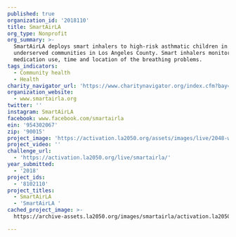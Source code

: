 ```yaml
---
published: true
organization_id: '2018110'
title: SmartAirLA
org_type: Nonprofit
org_summary: >-
  SmartAirLA deploys smart inhalers to high-risk asthmatic children in
  underserved communities in Los Angeles County. Smart inhalers monitor
  medication use, time and location of the breathing problems.
tags_indicators:
  - Community health
  - Health
charity_navigator_url: 'https://www.charitynavigator.org/index.cfm?bay=search.profile&ein=954302067'
organization_website:
  - www.smartairla.org
twitter: ''
instagram: SmartAirLA
facebook: www.facebook.com/smartairla
ein: '954302067'
zip: '90015'
project_image: 'https://activation.la2050.org/assets/images/live/2048-wide/smartairla.jpg'
project_video: ''
challenge_url:
  - 'https://activation.la2050.org/live/smartairla/'
year_submitted:
  - '2018'
project_ids:
  - '8102110'
project_titles:
  - SmartAirLA
  - 'SmartAirLA '
cached_project_image: >-
  https://archive-assets.la2050.org/images/smartairla/activation.la2050.org/assets/images/live/2048-wide/smartairla.jpg

---
```

